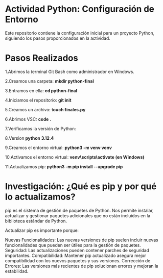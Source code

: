 # Actividad Python: Configuración de Entorno

Este repositorio contiene la configuración inicial para un proyecto Python, siguiendo los pasos proporcionados en la actividad.

# Pasos Realizados
1.Abrimos la terminal Git Bash como administrador en Windows.

2.Creamos una carpeta: **mkdir python-final**

3.Entramos en ella: **cd python-final**

4.Iniciamos el repositorio: **git init**

5.Creamos un archivo: **touch finales.py**

6.Abrimos VSC: **code .**

7.Verificamos la versión de Python:

8.Version **python 3.12.4**

9.Creamos el entorno virtual: **python3 -m venv venv**

10.Activamos el entorno virtual: **venv\scripts\activate (en Windows)**

11.Actualizamos pip: **python3 -m pip install --upgrade pip**

# Investigación: ¿Qué es pip y por qué lo actualizamos?
pip es el sistema de gestión de paquetes de Python. Nos permite instalar, actualizar y gestionar paquetes adicionales que no están incluidos en la biblioteca estándar de Python.

Actualizar pip es importante porque:

Nuevas Funcionalidades: Las nuevas versiones de pip suelen incluir nuevas funcionalidades que pueden ser útiles para la gestión de paquetes.
Seguridad: Las actualizaciones pueden contener parches de seguridad importantes.
Compatibilidad: Mantener pip actualizado asegura mejor compatibilidad con los nuevos paquetes y sus versiones.
Corrección de Errores: Las versiones más recientes de pip solucionan errores y mejoran la estabilidad.
